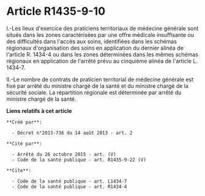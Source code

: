 # Article R1435-9-10

I.-Les lieux d'exercice des praticiens territoriaux de médecine générale sont situés dans les zones caractérisées par une
offre médicale insuffisante ou des difficultés dans l'accès aux soins, identifiées dans les schémas régionaux d'organisation
des soins en application du dernier alinéa de l'article R. 1434-4 ou dans les zones déterminées dans les mêmes schémas
régionaux en application de l'arrêté prévu au cinquième alinéa de l'article L. 1434-7. 

II.-Le nombre de contrats de praticien territorial de médecine générale est fixé par arrêté du ministre chargé de la santé et
du ministre chargé de la sécurité sociale. La répartition régionale est déterminée par arrêté du ministre chargé de la santé.

**Liens relatifs à cet article**

	**Créé par**:

	  - Décret n°2013-736 du 14 août 2013 - art. 2

	**Cité par**:

	  - Arrêté du 26 octobre 2015 - art. (V)
	  - Code de la santé publique - art. R1435-9-22 (V)

	**Cite**:

	  - Code de la santé publique - art. L1434-7
	  - Code de la santé publique - art. R1434-4
